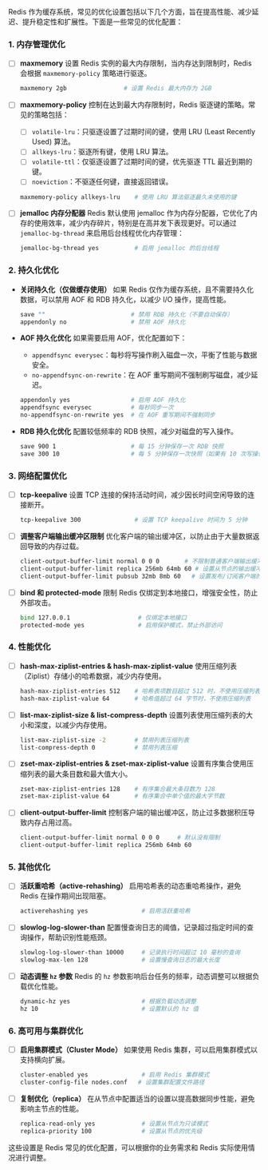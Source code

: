 Redis 作为缓存系统，常见的优化设置包括以下几个方面，旨在提高性能、减少延迟、提升稳定性和扩展性。下面是一些常见的优化配置：

### 1. **内存管理优化**

- [ ] **maxmemory**
   设置 Redis 实例的最大内存限制，当内存达到限制时，Redis 会根据 `maxmemory-policy` 策略进行驱逐。

  ```bash
  maxmemory 2gb                # 设置 Redis 最大内存为 2GB
  ```

- [ ] **maxmemory-policy**
   控制在达到最大内存限制时，Redis 驱逐键的策略。常见的策略包括：

  - [ ] `volatile-lru`：只驱逐设置了过期时间的键，使用 LRU (Least Recently Used) 算法。
  - [ ] `allkeys-lru`：驱逐所有键，使用 LRU 算法。
  - [ ] `volatile-ttl`：仅驱逐设置了过期时间的键，优先驱逐 TTL 最近到期的键。
  - [ ] `noeviction`：不驱逐任何键，直接返回错误。

  ```bash
  maxmemory-policy allkeys-lru    # 使用 LRU 算法驱逐最久未使用的键
  ```

- [ ] **jemalloc 内存分配器**
   Redis 默认使用 jemalloc 作为内存分配器，它优化了内存的使用效率，减少内存碎片，特别是在高并发下表现更好。可以通过 `jemalloc-bg-thread` 来启用后台线程优化内存管理：

  ```bash
  jemalloc-bg-thread yes          # 启用 jemalloc 的后台线程
  ```

### 2. **持久化优化**

- **关闭持久化（仅做缓存使用）**
   如果 Redis 仅作为缓存系统，且不需要持久化数据，可以禁用 AOF 和 RDB 持久化，以减少 I/O 操作，提高性能。

  ```bash
  save ""                        # 禁用 RDB 持久化（不要自动保存）
  appendonly no                  # 禁用 AOF 持久化
  ```

- **AOF 持久化优化**
   如果需要启用 AOF，优化配置如下：

  - `appendfsync everysec`：每秒将写操作刷入磁盘一次，平衡了性能与数据安全。
  - `no-appendfsync-on-rewrite`：在 AOF 重写期间不强制刷写磁盘，减少延迟。

  ```bash
  appendonly yes                 # 启用 AOF 持久化
  appendfsync everysec           # 每秒同步一次
  no-appendfsync-on-rewrite yes  # 在 AOF 重写期间不强制同步
  ```

- **RDB 持久化优化**
   配置较低频率的 RDB 快照，减少对磁盘的写入操作。

  ```bash
  save 900 1                     # 每 15 分钟保存一次 RDB 快照
  save 300 10                    # 每 5 分钟保存一次快照（如果有 10 次写操作）
  ```

### 3. **网络配置优化**

- [ ] **tcp-keepalive**
   设置 TCP 连接的保持活动时间，减少因长时间空闲导致的连接断开。

  ```bash
  tcp-keepalive 300               # 设置 TCP keepalive 时间为 5 分钟
  ```

- [ ] **调整客户端输出缓冲区限制**
   优化客户端的输出缓冲区，以防止由于大量数据返回导致的内存过载。

  ```bash
  client-output-buffer-limit normal 0 0 0       # 不限制普通客户端输出缓冲区
  client-output-buffer-limit replica 256mb 64mb 60 # 设置从节点的输出缓冲区限制
  client-output-buffer-limit pubsub 32mb 8mb 60   # 设置发布/订阅客户端的缓冲区限制
  ```

- [ ] **bind 和 protected-mode**
   限制 Redis 仅绑定到本地接口，增强安全性，防止外部攻击。

  ```bash
  bind 127.0.0.1                   # 仅绑定本地接口
  protected-mode yes               # 启用保护模式，禁止外部访问
  ```

### 4. **性能优化**

- [ ] **hash-max-ziplist-entries & hash-max-ziplist-value**
   使用压缩列表（Ziplist）存储小的哈希数据，减少内存使用。

  ```bash
  hash-max-ziplist-entries 512    # 哈希表项数目超过 512 时，不使用压缩列表
  hash-max-ziplist-value 64       # 哈希值超过 64 字节时，不使用压缩列表
  ```

- [ ] **list-max-ziplist-size & list-compress-depth**
   设置列表使用压缩列表的大小和深度，以减少内存使用。

  ```bash
  list-max-ziplist-size -2        # 禁用列表压缩列表
  list-compress-depth 0           # 禁用列表压缩
  ```

- [ ] **zset-max-ziplist-entries & zset-max-ziplist-value**
   设置有序集合使用压缩列表的最大条目数和最大值大小。

  ```bash
  zset-max-ziplist-entries 128    # 有序集合最大条目数为 128
  zset-max-ziplist-value 64       # 有序集合中单个值的最大字节数
  ```

- [ ] **client-output-buffer-limit**
   控制客户端的输出缓冲区，防止过多数据积压导致内存占用过高。

  ```bash
  client-output-buffer-limit normal 0 0 0     # 默认没有限制
  client-output-buffer-limit replica 256mb 64mb 60
  ```

### 5. **其他优化**

- [ ] **活跃重哈希（active-rehashing）**
   启用哈希表的动态重哈希操作，避免 Redis 在操作期间出现阻塞。

  ```bash
  activerehashing yes               # 启用活跃重哈希
  ```

- [ ] **slowlog-log-slower-than**
   配置慢查询日志的阈值，记录超过指定时间的查询操作，帮助识别性能瓶颈。

  ```bash
  slowlog-log-slower-than 10000     # 记录执行时间超过 10 毫秒的查询
  slowlog-max-len 128               # 设置慢查询日志的最大长度
  ```

- [ ] **动态调整 `hz` 参数**
   Redis 的 `hz` 参数影响后台任务的频率，动态调整可以根据负载优化性能。

  ```bash
  dynamic-hz yes                    # 根据负载动态调整
  hz 10                             # 设置默认的 hz 值
  ```

### 6. **高可用与集群优化**

- [ ] **启用集群模式（Cluster Mode）**
   如果使用 Redis 集群，可以启用集群模式以支持横向扩展。

  ```bash
  cluster-enabled yes               # 启用 Redis 集群模式
  cluster-config-file nodes.conf   # 设置集群配置文件路径
  ```

- [ ] **复制优化（replica）**
   在从节点中配置适当的设置以提高数据同步性能，避免影响主节点的性能。

  ```bash
  replica-read-only yes             # 设置从节点为只读模式
  replica-priority 100              # 设置从节点的优先级
  ```

这些设置是 Redis 常见的优化配置，可以根据你的业务需求和 Redis 实际使用情况进行调整。